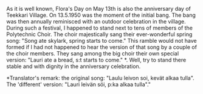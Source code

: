 
As it is well known, Flora's Day on May 13th is also the anniversary day of Teekkari Village. On 13.5.1950 was the moment of the initial bang. The bang was then annually reminisced with an outdoor celebration in the village. During such a festival, I happened to stand next to tens of members of the Polytechnic Choir. The choir majestically sang their ever-wonderful spring song: "Song ate skylark, spring starts to come." This ramble would not have formed if I had not happened to hear the version of that song by a couple of the choir members. They sang among the big choir their own special version: "Lauri ate a bread, s:t starts to come." \*. Well, try to stand there stable and with dignity in the anniversary celebration.

\*Translator's remark: the original song: "Laulu leivon soi, kevät alkaa tulla". The 'different' version: "Lauri leivän söi, p:ka alkaa tulla"."